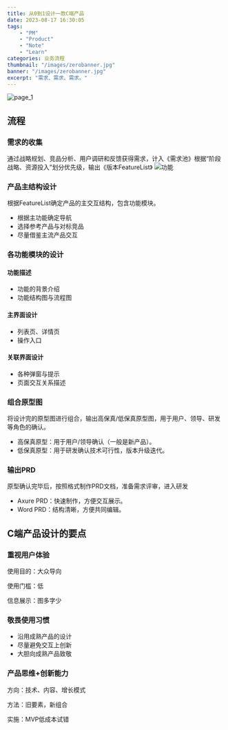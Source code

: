 ```yaml
---
title: 从0到1设计一款C端产品
date: 2023-08-17 16:30:05
tags: 
    - "PM"
    - "Product"
    - "Note"
    - "Learn"
categories: 业务流程
thumbnail: "/images/zerobanner.jpg"
banner: "/images/zerobanner.jpg"
excerpt: "需求、需求、需求。"
---
```


![page_1](/images/page_1.png)

## 流程

### 需求的收集

通过战略规划、竞品分析、用户调研和反馈获得需求，计入《需求池》根据“阶段战略、资源投入”划分优先级，输出《版本FeatureList》
![功能](/images/功能.png)

### 产品主结构设计

根据FeatureList确定产品的主交互结构，包含功能模块。

* 根据主功能确定导航
* 选择参考产品与对标竞品
* 尽量借鉴主流产品交互



### 各功能模块的设计

#### 功能描述

* 功能的背景介绍
* 功能结构图与流程图

#### 主界面设计

* 列表页、详情页
* 操作入口

#### 关联界面设计

* 各种弹窗与提示
* 页面交互关系描述

### 组合原型图

将设计完的原型图进行组合，输出高保真/低保真原型图，用于用户、领导、研发等角色的确认。

* 高保真原型：用于用户/领导确认（一般是新产品）。
* 低保真原型：用于研发确认技术可行性，版本升级迭代。

### 输出PRD

原型确认完毕后，按照格式制作PRD文档，准备需求评审，进入研发

* Axure PRD：快速制作，方便交互展示。
* Word PRD：结构清晰，方便共同编辑。



## C端产品设计的要点

### 重视用户体验

使用目的：大众导向

使用门槛：低

信息展示：图多字少

### 敬畏使用习惯

* 沿用成熟产品的设计
* 尽量避免交互上创新
* 大胆向成熟产品致敬



### 产品思维+创新能力

方向：技术、内容、增长模式

方法：旧要素，新组合

实施：MVP低成本试错
